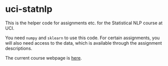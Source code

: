 # uci-statnlp

This is the helper code for assignments etc. for the Statistical NLP course at UCI.

You need `numpy` and `sklearn` to use this code.
For certain assignments, you will also need access to the data, which is available through the assignment descriptions.

The current course webpage is [here](http://sameersingh.org/courses/statnlp/wi17/).
